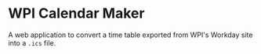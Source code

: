 # WPI Calendar Maker

A web application to convert a time table exported from WPI's Workday site into a `.ics` file.
